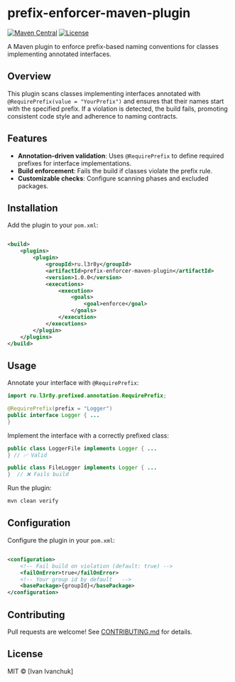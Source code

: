 # prefix-enforcer-maven-plugin

[![Maven Central](https://img.shields.io/maven-central/v/ru.l3r8y/prefix-enforcer-maven-plugin)](https://central.sonatype.com/artifact/ru.l3r8y/prefix-enforcer-maven-plugin)
[![License](https://img.shields.io/badge/license-MIT-blue)](https://opensource.org/license/mit)

A Maven plugin to enforce prefix-based naming conventions for classes
implementing annotated interfaces.

## Overview

This plugin scans classes implementing interfaces annotated with
`@RequirePrefix(value = "YourPrefix")` and ensures that their names start with the
specified prefix. If a violation is detected, the build fails, promoting
consistent code style and adherence to naming contracts.

## Features

* **Annotation-driven validation**: Uses `@RequirePrefix` to define required
  prefixes for interface implementations.
* **Build enforcement**: Fails the build if classes violate the prefix rule.
* **Customizable checks**: Configure scanning phases and excluded packages.

## Installation

Add the plugin to your `pom.xml`:

```xml

<build>
    <plugins>
        <plugin>
            <groupId>ru.l3r8y</groupId>
            <artifactId>prefix-enforcer-maven-plugin</artifactId>
            <version>1.0.0</version>
            <executions>
                <execution>
                    <goals>
                        <goal>enforce</goal>
                    </goals>
                </execution>
            </executions>
        </plugin>
    </plugins>
</build>
```

## Usage

Annotate your interface with `@RequirePrefix`:

```java
import ru.l3r8y.prefixed.annotation.RequirePrefix;

@RequirePrefix(prefix = "Logger")
public interface Logger { ...
}
```

Implement the interface with a correctly prefixed class:

```java
public class LoggerFile implements Logger { ...
} // ✅ Valid

public class FileLogger implements Logger { ...
}  // ❌ Fails build
```

Run the plugin:

```bash
mvn clean verify
```

## Configuration

Configure the plugin in your `pom.xml`:

```xml

<configuration>
    <!-- Fail build on violation (default: true) -->
    <failOnError>true</failOnError>
    <!-- Your group id by default   -->
    <basePackage>{groupId}</basePackage>
</configuration>
```

## Contributing

Pull requests are welcome! See [CONTRIBUTING.md](CONTRIBUTING.md) for details.

## License

MIT © [Ivan Ivanchuk]
